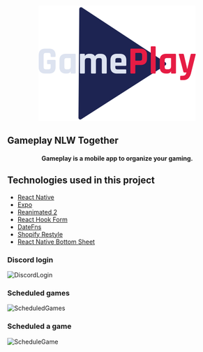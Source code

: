 <div align="center">
  <img src=".github/gameplay-logo.svg" alt="Gameplay logo">
</div>

## Gameplay NLW Together

<h4 align="center">
  Gameplay is a mobile app to organize your gaming.
</h4>

## Technologies used in this project

- [React Native](https://github.com/facebook/react-native)
- [Expo](https://github.com/expo/expo)
- [Reanimated 2](https://github.com/software-mansion/react-native-reanimated)
- [React Hook Form](https://github.com/react-hook-form/react-hook-form)
- [DateFns](https://github.com/date-fns/date-fns)
- [Shopify Restyle](https://github.com/Shopify/restyle)
- [React Native Bottom Sheet](https://github.com/gorhom/react-native-bottom-sheet)

### Discord login
![DiscordLogin](.github/discord-login.gif)

### Scheduled games
![ScheduledGames](.github/scheduled-games.gif)

### Scheduled a game
![ScheduleGame](.github/schedule-game.gif)
